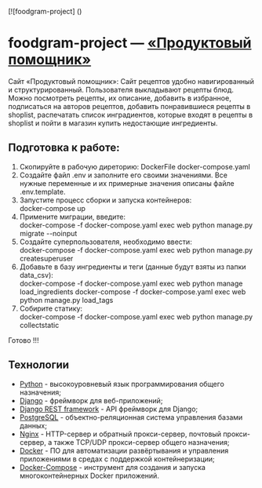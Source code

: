 [![foodgram-project]
()
# foodgram-project — [«Продуктовый помощник»](http://github.com/KarpovDenis74/foodgram-project)	
Сайт «Продуктовый помощник»: 
    Сайт рецептов удобно навигированный и структурированный.
    Пользователя выкладывают рецепты блюд. Можно посмотреть рецепты, их описание, добавить в избранное,
    подписаться на авторов рецептов, добавить понравившиеся рецепты в shoplist,
    распечатать список инградиентов, которые входят в рецепты в shoplist и пойти в магазин купить недостающие ингредиенты.

## Подготовка к работе:

1) Скопируйте в рабочую диреторию:
        DockerFile
        docker-compose.yaml
2) Создайте файл .env и заполните его своими значениями. 
        Все нужные переменные и их примерные значения описаны файле .env.template.
3) Запустите процесс сборки и запуска контейнеров:  
        docker-compose up
4) Примените миграции, введите:  
        docker-compose -f docker-compose.yaml exec web python manage.py migrate --noinput
5) Создайте суперпользователя, необходимо ввести:  
        docker-compose -f docker-compose.yaml exec web python manage.py createsuperuser
6) Добавьте  в базу ингредиенты и теги (данные будут взяты из папки data_csv):  
        docker-compose -f docker-compose.yaml exec web python manage load_ingredients
        docker-compose -f docker-compose.yaml exec web python manage.py load_tags
7) Собирите статику:  
        docker-compose -f docker-compose.yaml exec web python manage.py collectstatic

Готово !!! 
   
## Технологии
* [Python](https://www.python.org/) - высокоуровневый язык программирования общего назначения;
* [Django](https://www.djangoproject.com/) - фреймворк для веб-приложений;
* [Django REST framework](https://www.django-rest-framework.org/) - API фреймворк для Django;
* [PostgreSQL](https://www.postgresql.org/) - объектно-реляционная система управления базами данных;
* [Nginx](https://nginx.org/) - HTTP-сервер и обратный прокси-сервер, почтовый прокси-сервер, а также TCP/UDP прокси-сервер общего назначения;
* [Docker](https://www.docker.com/) - ПО для автоматизации развёртывания и управления приложениями в средах с поддержкой контейнеризации;
* [Docker-Compose](https://docs.docker.com/compose/) - инструмент для создания и запуска многоконтейнерных Docker приложений. 
